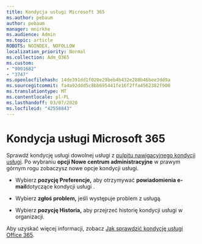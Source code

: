 ```yaml
---
title: Kondycja usługi Microsoft 365
ms.author: pebaum
author: pebaum
manager: mnirkhe
ms.audience: Admin
ms.topic: article
ROBOTS: NOINDEX, NOFOLLOW
localization_priority: Normal
ms.collection: Adm_O365
ms.custom:
- "9001682"
- "3747"
ms.openlocfilehash: 14de391dd1f020e29beb4b432e288b46bee3dd9a
ms.sourcegitcommit: fa4a92ddd5c8bb695441fe16f2ffa4562382f900
ms.translationtype: MT
ms.contentlocale: pl-PL
ms.lasthandoff: 03/07/2020
ms.locfileid: "42558843"
---
```

# <a name="microsoft-365-service-health"></a>Kondycja usługi Microsoft 365


Sprawdź kondycję usługi dowolnej usługi z [pulpitu nawigacyjnego kondycji usługi](https://admin.microsoft.com/Adminportal/Home?source=applauncher#/servicehealth). Po wybraniu **opcji Nowe centrum administracyjne** w prawym górnym rogu zobaczysz nowe opcje kondycji usługi.

- Wybierz **pozycję Preferencje,** aby otrzymywać **powiadomienia e-mail**dotyczące kondycji usługi .

- Wybierz **zgłoś problem,** jeśli występuje problem z usługą.

- Wybierz **pozycję Historia,** aby przejrzeć historię kondycji usługi w organizacji. 

Aby uzyskać więcej informacji, zobacz [Jak sprawdzić kondycję usługi Office 365](https://docs.microsoft.com/en-us/office365/enterprise/view-service-health). 